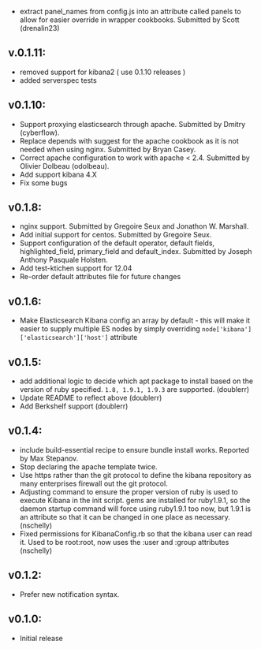 * extract panel_names from config.js into an attribute called panels to allow for easier override in wrapper cookbooks. Submitted by Scott (drenalin23)

## v.0.1.11:
* removed support for kibana2 ( use 0.1.10 releases )
* added serverspec tests

## v0.1.10:
* Support proxying elasticsearch through apache. Submitted by Dmitry (cyberflow).
* Replace depends with suggest for the apache cookbook as it is not needed when using nginx. Submitted by Bryan Casey.
* Correct apache configuration to work with apache < 2.4. Submitted by Olivier Dolbeau (odolbeau).
* Add support kibana 4.X
* Fix some bugs

## v0.1.8:
* nginx support. Submitted by Gregoire Seux and Jonathon W. Marshall.
* Add initial support for centos. Submitted by Gregoire Seux.
* Support configuration of the default operator, default fields, highlighted\_field, primary\_field and default\_index. Submitted by Joseph Anthony Pasquale Holsten.
* Add test-ktichen support for 12.04
* Re-order default attributes file for future changes

## v0.1.6:
* Make Elasticsearch Kibana config an array by default - this will make it easier
  to supply multiple ES nodes by simply overriding ```node['kibana']['elasticsearch']['host']``` attribute

## v0.1.5:

* add additional logic to decide which apt package to install based on the version of ruby specified. `1.8, 1.9.1, 1.9.3` are supported. (doublerr)
* Update README to reflect above (doublerr)
* Add Berkshelf support (doublerr)

## v0.1.4:

* include build-essential recipe to ensure bundle install works. Reported
  by Max Stepanov.
* Stop declaring the apache template twice.
* Use https rather than the git protocol to define the kibana repository as
  many enterprises firewall out the git protocol.
* Adjusting command to ensure the proper version of ruby is used to execute
  Kibana in the init script.  gems are installed for ruby1.9.1, so the daemon
  startup command will force using ruby1.9.1 too now, but 1.9.1 is an attribute
  so that it can be changed in one place as necessary. (nschelly)
* Fixed permissions for KibanaConfig.rb so that the kibana user can read it.
  Used to be root:root, now uses the :user and :group attributes (nschelly)

## v0.1.2:

* Prefer new notification syntax.

## v0.1.0:

* Initial release
